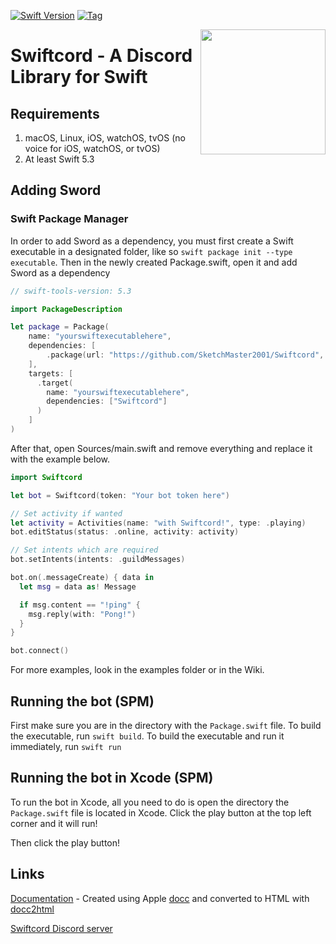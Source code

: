 [![Swift Version](https://img.shields.io/badge/Swift-5.3-orange.svg?style=flat-square)](https://swift.org) 
[![Tag](https://img.shields.io/github/tag/Azoy/Sword.svg?style=flat-square&label=release&colorB=)](https://github.com/Azoy/Sword/releases)

<img align="right" src="https://cdn.discordapp.com/attachments/750623609810190348/934989484561403925/swiftcord3.png" height="200" width="200">

# Swiftcord - A Discord Library for Swift

## Requirements
1. macOS, Linux, iOS, watchOS, tvOS (no voice for iOS, watchOS, or tvOS)
2. At least Swift 5.3

## Adding Sword
### Swift Package Manager
In order to add Sword as a dependency, you must first create a Swift executable in a designated folder, like so `swift package init --type executable`. Then in the newly created Package.swift, open it and add Sword as a dependency

```swift
// swift-tools-version: 5.3

import PackageDescription

let package = Package(
    name: "yourswiftexecutablehere",
    dependencies: [
        .package(url: "https://github.com/SketchMaster2001/Swiftcord", .branch("master"))
    ],
    targets: [
      .target(
        name: "yourswiftexecutablehere",
        dependencies: ["Swiftcord"]
      )
    ]
)
```

After that, open Sources/main.swift and remove everything and replace it with the example below.

```swift
import Swiftcord

let bot = Swiftcord(token: "Your bot token here")

// Set activity if wanted
let activity = Activities(name: "with Swiftcord!", type: .playing)
bot.editStatus(status: .online, activity: activity)

// Set intents which are required
bot.setIntents(intents: .guildMessages)

bot.on(.messageCreate) { data in
  let msg = data as! Message

  if msg.content == "!ping" {
    msg.reply(with: "Pong!")
  }
}

bot.connect()
```
For more examples, look in the examples folder or in the Wiki.


## Running the bot (SPM)
First make sure you are in the directory with the `Package.swift` file. To build the executable, run `swift build`. To build the executable and run it immediately, run `swift run`

## Running the bot in Xcode (SPM)
To run the bot in Xcode, all you need to do is open the directory the `Package.swift` file is located in Xcode. Click the play button at the top left corner and it will run!

Then click the play button!

## Links
[Documentation](https://sketchmaster2001.github.io/Swiftcord) - Created using Apple [docc](https://github.com/apple/swift-docc) and converted to HTML with [docc2html](https://github.com/DoccZz/docc2html)

[Swiftcord Discord server](https://discord.gg/cE2Cpn4r9X)
